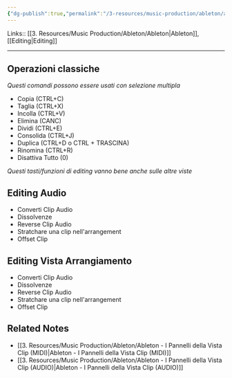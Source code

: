 ```yaml
---
{"dg-publish":true,"permalink":"/3-resources/music-production/ableton/ableton-editing/","tags":["type/note"]}
---
```


Links:: [[3. Resources/Music Production/Ableton/Ableton\|Ableton]], [[Editing\|Editing]]

---
## Operazioni classiche

_Questi comandi possono essere usati con selezione multipla_

- Copia (CTRL+C)
- Taglia (CTRL+X)
- Incolla (CTRL+V)
- Elimina (CANC)
- Dividi (CTRL+E)
- Consolida (CTRL+J)
- Duplica (CTRL+D o CTRL + TRASCINA)
- Rinomina (CTRL+R)
- Disattiva Tutto (0)

_Questi tasti/funzioni di editing vanno bene anche sulle altre viste_


## Editing Audio

- Converti Clip Audio 
- Dissolvenze
- Reverse Clip Audio
- Stratchare una clip nell'arrangement
- Offset Clip


## Editing Vista Arrangiamento

- Converti Clip Audio 
- Dissolvenze
- Reverse Clip Audio
- Stratchare una clip nell'arrangement
- Offset Clip



## Related Notes

- [[3. Resources/Music Production/Ableton/Ableton - I Pannelli della Vista Clip (MIDI)\|Ableton - I Pannelli della Vista Clip (MIDI)]]
- [[3. Resources/Music Production/Ableton/Ableton - I Pannelli della Vista Clip (AUDIO)\|Ableton - I Pannelli della Vista Clip (AUDIO)]]


